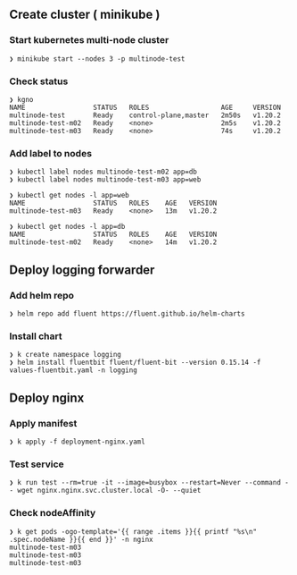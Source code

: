 
## Create cluster ( minikube )
### Start kubernetes multi-node cluster
```
❯ minikube start --nodes 3 -p multinode-test
```
### Check status
```
❯ kgno
NAME                 STATUS   ROLES                  AGE     VERSION
multinode-test       Ready    control-plane,master   2m50s   v1.20.2
multinode-test-m02   Ready    <none>                 2m5s    v1.20.2
multinode-test-m03   Ready    <none>                 74s     v1.20.2
```
### Add label to nodes
```
❯ kubectl label nodes multinode-test-m02 app=db
❯ kubectl label nodes multinode-test-m03 app=web
```
```
❯ kubectl get nodes -l app=web
NAME                 STATUS   ROLES    AGE   VERSION
multinode-test-m03   Ready    <none>   13m   v1.20.2

❯ kubectl get nodes -l app=db
NAME                 STATUS   ROLES    AGE   VERSION
multinode-test-m02   Ready    <none>   14m   v1.20.2
```

## Deploy logging forwarder
### Add helm repo
```
❯ helm repo add fluent https://fluent.github.io/helm-charts
```
### Install chart
```
❯ k create namespace logging
❯ helm install fluentbit fluent/fluent-bit --version 0.15.14 -f values-fluentbit.yaml -n logging
```

## Deploy nginx
### Apply manifest
```
❯ k apply -f deployment-nginx.yaml
```
### Test service
```
❯ k run test --rm=true -it --image=busybox --restart=Never --command -- wget nginx.nginx.svc.cluster.local -O- --quiet
```
### Check nodeAffinity
```
❯ k get pods -ogo-template='{{ range .items }}{{ printf "%s\n" .spec.nodeName }}{{ end }}' -n nginx
multinode-test-m03
multinode-test-m03
multinode-test-m03
```
